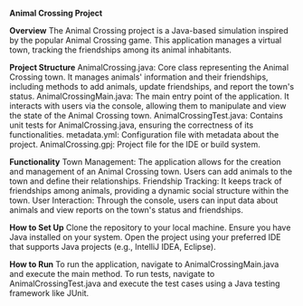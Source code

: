 **Animal Crossing Project**

**Overview**
The Animal Crossing project is a Java-based simulation inspired by the popular Animal Crossing game. This application manages a virtual town, tracking the friendships among its animal inhabitants.

**Project Structure**
AnimalCrossing.java: Core class representing the Animal Crossing town. It manages animals' information and their friendships, including methods to add animals, update friendships, and report the town's status.
AnimalCrossingMain.java: The main entry point of the application. It interacts with users via the console, allowing them to manipulate and view the state of the Animal Crossing town.
AnimalCrossingTest.java: Contains unit tests for AnimalCrossing.java, ensuring the correctness of its functionalities.
metadata.yml: Configuration file with metadata about the project.
AnimalCrossing.gpj: Project file for the IDE or build system.

**Functionality**
Town Management: The application allows for the creation and management of an Animal Crossing town. Users can add animals to the town and define their relationships.
Friendship Tracking: It keeps track of friendships among animals, providing a dynamic social structure within the town.
User Interaction: Through the console, users can input data about animals and view reports on the town's status and friendships.

**How to Set Up**
Clone the repository to your local machine.
Ensure you have Java installed on your system.
Open the project using your preferred IDE that supports Java projects (e.g., IntelliJ IDEA, Eclipse).

**How to Run**
To run the application, navigate to AnimalCrossingMain.java and execute the main method.
To run tests, navigate to AnimalCrossingTest.java and execute the test cases using a Java testing framework like JUnit.
